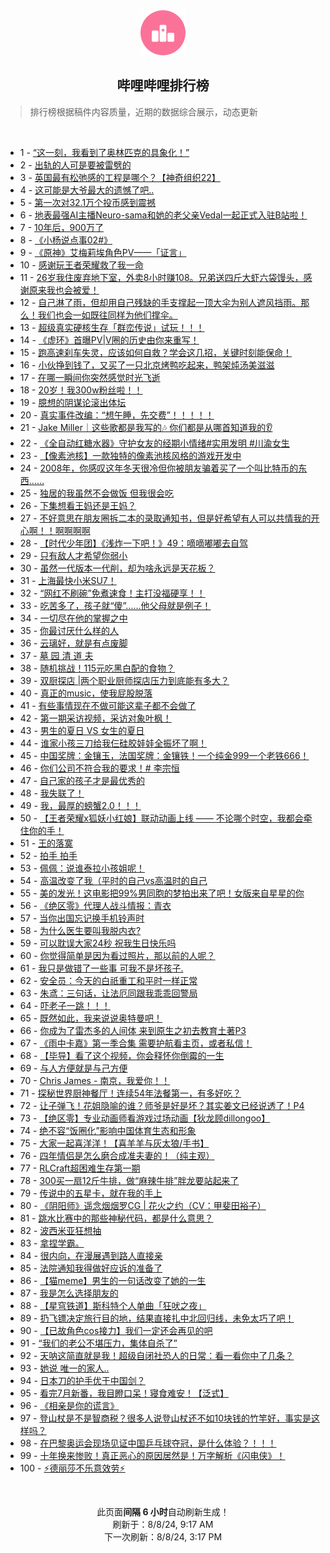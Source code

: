 <div align="center">
    <img src="./assets/icon_rank.png" alt="logo" />
    <h2>哔哩哔哩排行榜</h>
</div>

> 排行榜根据稿件内容质量，近期的数据综合展示，动态更新

<br />

<ul><li><span>1 - <a href=https://www.bilibili.com/BV1FM4m117Cd>“这一刻，我看到了奥林匹克的具象化！”</a></span></li><li><span>2 - <a href=https://www.bilibili.com/BV1Lz421i7Sg>出轨的人可是要被雷劈的</a></span></li><li><span>3 - <a href=https://www.bilibili.com/BV1Ty411q7gS>英国最有松弛感的工程是哪个？【神奇组织22】</a></span></li><li><span>4 - <a href=https://www.bilibili.com/BV1Zw4m1k7aw>这可能是大爷最大的遗憾了吧..</a></span></li><li><span>5 - <a href=https://www.bilibili.com/BV11E421w7Ay>第一次对32.1万个投币感到震撼</a></span></li><li><span>6 - <a href=https://www.bilibili.com/BV17r421K7Ak>地表最强AI主播Neuro-sama和她的老父亲Vedal一起正式入驻B站啦！</a></span></li><li><span>7 - <a href=https://www.bilibili.com/BV1jT42167Xb>10年后，900万了</a></span></li><li><span>8 - <a href=https://www.bilibili.com/BV1sE421w7cv>《小杨说点事02#》</a></span></li><li><span>9 - <a href=https://www.bilibili.com/BV1uZ421K7Ti>《原神》艾梅莉埃角色PV——「证言」</a></span></li><li><span>10 - <a href=https://www.bilibili.com/BV1ZH4y1c7iz>感谢玩王者荣耀救了我一命</a></span></li><li><span>11 - <a href=https://www.bilibili.com/BV1N4421f7SG>26岁我住废弃地下室，外卖8小时赚108。兄弟送四斤大虾六袋馒头，感谢原来我也会被爱！</a></span></li><li><span>12 - <a href=https://www.bilibili.com/BV1W142187Vm>自己淋了雨，但却用自己残缺的手支撑起一顶大伞为别人遮风挡雨。那么！我们也会一如既往同样为他们撑伞。</a></span></li><li><span>13 - <a href=https://www.bilibili.com/BV1gH4y1c7KV>超级真实硬核生存「群峦传说」试玩！！！</a></span></li><li><span>14 - <a href=https://www.bilibili.com/BV1WcvdeVEvo>《虚环》首曝PV|V圈的历史由你来重写！</a></span></li><li><span>15 - <a href=https://www.bilibili.com/BV1JW42197x4>跑高速刹车失灵，应该如何自救？学会这几招，关键时刻能保命！</a></span></li><li><span>16 - <a href=https://www.bilibili.com/BV1kw4m1k7aD>小伙挣到钱了，又买了一只北京烤鸭吃起来，鸭架炖汤美滋滋</a></span></li><li><span>17 - <a href=https://www.bilibili.com/BV1fH4y1F7jq>在哪一瞬间你突然感觉时光飞逝</a></span></li><li><span>18 - <a href=https://www.bilibili.com/BV1xn4y1f7y9>20岁！我300w粉丝啦！！</a></span></li><li><span>19 - <a href=https://www.bilibili.com/BV1aS411w7CF>臆想的阴谋论滚出体坛</a></span></li><li><span>20 - <a href=https://www.bilibili.com/BV1kE421w73p>真实事件改编：“想午睡，先交费”！！！！！</a></span></li><li><span>21 - <a href=https://www.bilibili.com/BV1VE421w7s6>Jake Miller｜这些歌都是我写的🎶 你们都是从哪首知道我的👂</a></span></li><li><span>22 - <a href=https://www.bilibili.com/BV1SU411U7gC>《全自动红糖水器》守护女友的经期小情绪#实用发明 #川渝女生</a></span></li><li><span>23 - <a href=https://www.bilibili.com/BV1h9vfeeEMX>【像素池核】一款独特的像素池核风格的游戏开发中</a></span></li><li><span>24 - <a href=https://www.bilibili.com/BV1eZadeWELd>2008年，你感叹这年冬天很冷但你被朋友骗着买了一个叫比特币的东西……</a></span></li><li><span>25 - <a href=https://www.bilibili.com/BV1bM4m1y7Qd>独居的我虽然不会做饭 但我很会吃</a></span></li><li><span>26 - <a href=https://www.bilibili.com/BV1F4421f7Gh>下集想看王妈还是王妈？</a></span></li><li><span>27 - <a href=https://www.bilibili.com/BV1LYiPeWECu>不好意思在朋友圈拆二本的录取通知书，但是好希望有人可以共情我的开心啊！！啊啊啊啊</a></span></li><li><span>28 - <a href=https://www.bilibili.com/BV1Fi421a7on>【时代少年团】《浅炸一下吧！》49：嘀嘀嘟嘟去自驾</a></span></li><li><span>29 - <a href=https://www.bilibili.com/BV1ez421B7cm>只有敌人才希望你弱小</a></span></li><li><span>30 - <a href=https://www.bilibili.com/BV1hT42167Li>虽然一代版本一代削，却为啥永远是天花板？</a></span></li><li><span>31 - <a href=https://www.bilibili.com/BV1ci421a77i>上海最快小米SU7！</a></span></li><li><span>32 - <a href=https://www.bilibili.com/BV1yi421h7DH>“网红不刷碗”免煮速食！主打没福硬享！！</a></span></li><li><span>33 - <a href=https://www.bilibili.com/BV18r421M7EK>吃苦多了，孩子就“傻”……他父母就是例子！</a></span></li><li><span>34 - <a href=https://www.bilibili.com/BV1eH4y1c7pi>一切尽在他的掌握之中</a></span></li><li><span>35 - <a href=https://www.bilibili.com/BV1Xf421q7to>你最讨厌什么样的人</a></span></li><li><span>36 - <a href=https://www.bilibili.com/BV1mi421h7hh>云璃好，就是有点废脚</a></span></li><li><span>37 - <a href=https://www.bilibili.com/BV1rr421K7AK>墓 园 清 道 夫</a></span></li><li><span>38 - <a href=https://www.bilibili.com/BV1xw4m1k7J8>随机挑战！115元吃黑白配的食物？</a></span></li><li><span>39 - <a href=https://www.bilibili.com/BV152421Z7co>双厨探店 |两个职业厨师探店压力到底能有多大？</a></span></li><li><span>40 - <a href=https://www.bilibili.com/BV1Zz421v758>真正的music，使我屁股脱落</a></span></li><li><span>41 - <a href=https://www.bilibili.com/BV1NS421d7Z3>有些事情现在不做可能这辈子都不会做了</a></span></li><li><span>42 - <a href=https://www.bilibili.com/BV1Xm421g7ax>第一期采访视频，采访对象叶枫！</a></span></li><li><span>43 - <a href=https://www.bilibili.com/BV1G4421S7Ya>男生的夏日 VS 女生的夏日</a></span></li><li><span>44 - <a href=https://www.bilibili.com/BV1rr421K7y7>谁家小孩三刀给我仨硅胶娃娃全振坏了啊！</a></span></li><li><span>45 - <a href=https://www.bilibili.com/BV1Mf421B7zd>中国奖牌：金镶玉，法国奖牌：金镶铁！一个纯金999一个老铁666！</a></span></li><li><span>46 - <a href=https://www.bilibili.com/BV1wM4m117qZ>你们公司不符合我的要求！# 李宗恒</a></span></li><li><span>47 - <a href=https://www.bilibili.com/BV1df421q7Mt>自己家的孩子才是最优秀的</a></span></li><li><span>48 - <a href=https://www.bilibili.com/BV1mU411U7eu>我失联了！</a></span></li><li><span>49 - <a href=https://www.bilibili.com/BV1ow4m1k7Kp>我，最厚的螃蟹2.0！！！</a></span></li><li><span>50 - <a href=https://www.bilibili.com/BV1Py411q7AH>【王者荣耀x狐妖小红娘】联动动画上线 —— 不论哪个时空，我都会牵住你的手！</a></span></li><li><span>51 - <a href=https://www.bilibili.com/BV1Dr421M7Dk>王的落寞</a></span></li><li><span>52 - <a href=https://www.bilibili.com/BV1BS421X78B>拍手 拍手</a></span></li><li><span>53 - <a href=https://www.bilibili.com/BV1gEiceTEnb>佩佩：说谁泰拉小孩姐呢！</a></span></li><li><span>54 - <a href=https://www.bilibili.com/BV1ji421a7Ti>高温改变了我（平时的自己vs高温时的自己</a></span></li><li><span>55 - <a href=https://www.bilibili.com/BV1dE421w7eR>美的发光！这电影把99%男同胞的梦拍出来了吧！女版来自星星的你</a></span></li><li><span>56 - <a href=https://www.bilibili.com/BV1cw4m1C7uB>《绝区零》代理人战斗情报：青衣</a></span></li><li><span>57 - <a href=https://www.bilibili.com/BV1UPvXeCEko>当你出国忘记换手机铃声时</a></span></li><li><span>58 - <a href=https://www.bilibili.com/BV18S421X7fB>为什么医生要叫我脱内衣?</a></span></li><li><span>59 - <a href=https://www.bilibili.com/BV1nZ421N7uV>可以耽误大家24秒 祝我生日快乐吗</a></span></li><li><span>60 - <a href=https://www.bilibili.com/BV141421874g>你觉得简单是因为看过照片，那以前的人呢？</a></span></li><li><span>61 - <a href=https://www.bilibili.com/BV1gb421J7cv>我只是做错了一些事 可我不是坏孩子.</a></span></li><li><span>62 - <a href=https://www.bilibili.com/BV1Lf421B7Ai>安全员：今天的白祇重工和平时一样正常</a></span></li><li><span>63 - <a href=https://www.bilibili.com/BV15m42137ng>朱鸢：三句话，让法厄同跟我乖乖回警局</a></span></li><li><span>64 - <a href=https://www.bilibili.com/BV1RT421k7KE>吓老子一跳！！！</a></span></li><li><span>65 - <a href=https://www.bilibili.com/BV1KH4y1c78c>既然如此，我来说说奥特曼吧！</a></span></li><li><span>66 - <a href=https://www.bilibili.com/BV1uy411q76U>你成为了雷杰多的人间体 来到原生之初去教育土著P3</a></span></li><li><span>67 - <a href=https://www.bilibili.com/BV1ogadexEwd>《雨中卡嘉》第一季合集 需要护航看主页，或者私信！</a></span></li><li><span>68 - <a href=https://www.bilibili.com/BV1PE421w7jL>【毕导】看了这个视频，你会释怀你倒霉的一生</a></span></li><li><span>69 - <a href=https://www.bilibili.com/BV15TYAerEks>与人方便就是与己方便</a></span></li><li><span>70 - <a href=https://www.bilibili.com/BV1PW42197Z9>Chris James - 南京，我爱你！！</a></span></li><li><span>71 - <a href=https://www.bilibili.com/BV1fU411U77w>探秘世界厨神餐厅！连续54年法餐第一，有多好吃？</a></span></li><li><span>72 - <a href=https://www.bilibili.com/BV1BBvfeyEbA>让子弹飞！花姐隐喻的谁？师爷是好是坏？其实姜文已经说透了！P4</a></span></li><li><span>73 - <a href=https://www.bilibili.com/BV1kb421J74n>【绝区零】专业动画师看游戏过场动画【狄龙顾dillongoo】</a></span></li><li><span>74 - <a href=https://www.bilibili.com/BV1j2421Z7LM>绝不容“饭圈化”影响中国体育生态和形象</a></span></li><li><span>75 - <a href=https://www.bilibili.com/BV14r421K7bj>大家一起喜洋洋！【喜羊羊与灰太狼/手书】</a></span></li><li><span>76 - <a href=https://www.bilibili.com/BV1Cy411e7VY>四年情侣是怎么磨合成准夫妻的！（纯主观）</a></span></li><li><span>77 - <a href=https://www.bilibili.com/BV1am42137JP>RLCraft超困难生存第一期</a></span></li><li><span>78 - <a href=https://www.bilibili.com/BV1bE421w7nC>300买一扇12斤牛排，做“麻辣牛排”胖龙要站起来了</a></span></li><li><span>79 - <a href=https://www.bilibili.com/BV1Dy411e7Hw>传说中的五星卡，就在我的手上</a></span></li><li><span>80 - <a href=https://www.bilibili.com/BV1vE421F72n>《阴阳师》遥念烟烟罗CG | 花火之约（CV：甲斐田裕子）</a></span></li><li><span>81 - <a href=https://www.bilibili.com/BV1vH4y1c7Ev>跳水比赛中的那些神秘代码，都是什么意思？</a></span></li><li><span>82 - <a href=https://www.bilibili.com/BV1aTvieqEfw>波西米亚狂想抽</a></span></li><li><span>83 - <a href=https://www.bilibili.com/BV1yE421w7Ev>拿捏学霸。</a></span></li><li><span>84 - <a href=https://www.bilibili.com/BV1eb421J7Hj>很内向，在漫展遇到路人直接亲</a></span></li><li><span>85 - <a href=https://www.bilibili.com/BV1SZ421N7yz>法院通知我得做好应诉的准备了</a></span></li><li><span>86 - <a href=https://www.bilibili.com/BV1MU411S7md>【猫meme】男生的一句话改变了她的一生</a></span></li><li><span>87 - <a href=https://www.bilibili.com/BV14x4y1s7Ca>我是怎么选择朋友的</a></span></li><li><span>88 - <a href=https://www.bilibili.com/BV1tmiweKEjk>【星穹铁道】斯科特个人单曲「狂吠之夜」</a></span></li><li><span>89 - <a href=https://www.bilibili.com/BV1rr421K7ix>扔飞镖决定旅行目的地，结果直接扎中北回归线，未免太巧了吧！</a></span></li><li><span>90 - <a href=https://www.bilibili.com/BV1k7YKehEEG>【已故角色cos接力】我们一定还会再见的吧</a></span></li><li><span>91 - <a href=https://www.bilibili.com/BV1Vb421J76z>“我们的老公不堪压力，集体自杀了”</a></span></li><li><span>92 - <a href=https://www.bilibili.com/BV1BH4y1c7HA>天呐这简直就是我！超级自闭社恐人的日常：看一看你中了几条？</a></span></li><li><span>93 - <a href=https://www.bilibili.com/BV1ME421w7MC>她说 唯一的家人..</a></span></li><li><span>94 - <a href=https://www.bilibili.com/BV1q7YFeTExX>日本刀的护手优于中国剑？</a></span></li><li><span>95 - <a href=https://www.bilibili.com/BV1br421K7YA>看完7月新番，我目瞪口呆！寝食难安！【泛式】</a></span></li><li><span>96 - <a href=https://www.bilibili.com/BV1iT42167SS>《相亲是你的谎言》</a></span></li><li><span>97 - <a href=https://www.bilibili.com/BV1KH4y1c7Rp>登山杖是不是智商税？很多人说登山杖还不如10块钱的竹竿好，事实是这样吗？</a></span></li><li><span>98 - <a href=https://www.bilibili.com/BV1Zx4y1W7Y2>在巴黎奥运会现场见证中国乒乓球夺冠，是什么体验？！！！</a></span></li><li><span>99 - <a href=https://www.bilibili.com/BV1Zx4y1x7x4>十年换来惨败！真正恶心的原因居然是！万字解析《闪电侠》！</a></span></li><li><span>100 - <a href=https://www.bilibili.com/BV13f421B7zS>⚡️德丽莎不乐意效劳⚡️</a></span></li></ul>

<br />

<p align=center>此页面<b>间隔 6 小时</b>自动刷新生成！<br>刷新于：8/8/24, 9:17 AM<br>下一次刷新：8/8/24, 3:17 PM</p>